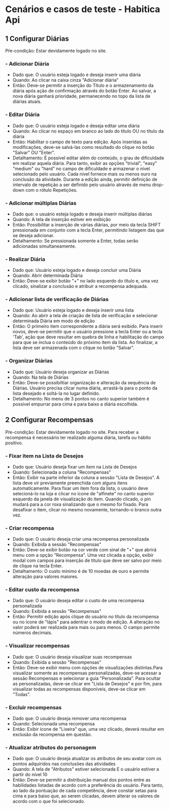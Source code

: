 # Cenários e casos de teste - Habitica Api

## 1 Configurar Diárias
Pŕe-condição: Estar devidamente logado no site. 


### - Adicionar Diária 
* Dado que: O usuário esteja logado e deseja inserir uma diária
* Quando: Ao clicar na caixa cinza "Adicionar diária"
* Então: Deve-se permitir a inserção do Título e o armazenamento da diária após ação de confirmação através do botão Enter. Ao salvar, a nova diária ganhará prioridade, permanecendo no topo da lista de diárias atuais. 


### - Editar Diária
* Dado que: O usuário esteja logado e deseja editar uma diária
* Quando: Ao clicar no espaço em branco ao lado do título OU no título da diária
* Então: Habilitar o campo de texto para edição. Após inseridas as modificações, deve-se salvá-las como resultado do clique no botão "Salvar" OU "Enter".
* Detalhamento: É possível editar além do conteúdo, o grau de dificuldade em realizar aquela diária. Para tanto, exibir as opções "trivial", "easy" "medium" ou "hard" no campo de dificuldade e armazenar o nível selecionado pelo usuário. Cada nível fornece mais ou menos ouro na conclusão da atividade. Durante a edição ainda, permitir definição de intervalo de repetição a ser definido pelo usuário através de menu drop-down com o rótulo Repetições.



### - Adicionar múltiplas Diárias
* Dado que: o usuário esteja logado e deseja inserir múltiplas diárias 
* Quando: A tela de inserção estiver em exibição 
* Então: Possibilitar a inserção de várias diárias, por meio da tecla SHIFT pressionada em conjunto com a tecla Enter, permitindo listagem das que se deseja adicionar.
* Detalhamento: Se pressionada somente a Enter, todas serão adicionadas simultaneamente. 



### - Realizar Diária
* Dado que: Usuário esteja logado e deseja concluir uma Diária
* Quando: Abrir determinada Diária
* Então: Deve-se exibir botão "+" no lado esquerdo do título e, uma vez clicado, sinalizar a conclusão e atribuir a recompensa adequada.



### - Adicionar lista de verificação de Diárias
* Dado que: Usuário esteja logado e deseja inserir uma lista
* Quando: Ao abrir a tela de criação de lista de verificação e selecionar determinada Diária em modo de edição
* Então: O primeiro item correspondente a diária será exibido. Para inserir novos, deve-se permitir que o usuário pressione a tecla Enter ou a tecla 'Tab', ação que deve resultar em quebra de linha e habilitação do campo para que se inclua o conteúdo do próximo item da lista. Ao finalizar, a lista deve ser armazenada com o clique no botão "Salvar".



### - Organizar Diárias
* Dado que: Usuário deseja organizar as Diárias
* Quando: Na tela de Diárias
* Então: Deve-se possibiltiar organização e alteração da sequência de Diárias. Usuário precisa clicar numa diária, arrastá-la para o ponto da lista desejado e soltá-la no lugar definido. 
* Detalhamento: No menu de 3 pontos no canto superior também é possivel empurrar para cima e para baixo a diária escolhida.



## 2 Configurar Recompensas
Pŕe-condição: Estar devidamente logado no site. Para receber a recompensa é necessário ter realizado alguma diária, tarefa ou hábito positivo.



### - Fixar item na Lista de Desejos  
* Dado que: Usuário deseja fixar um item na Lista de Desejos
* Quando: Selecionada a coluna "Recompensas"
* Então: Exibir na parte inferior da coluna a sessão "Lista de Desejos". A lista deve vir previamente preenchida com alguns itens automaticamente. Para fixar um item fora da lista, o usuário deve selecioná-lo na loja e clicar no ícone de "alfinete" no canto superior esquerdo da janela de visualização  do item. Quando clicado, o pin mudará para a cor roxa sinalizando que o mesmo foi fixado. Para desafixar o item, clicar no mesmo novamente, tornando-o branco outra vez.



### - Criar recompensa
* Dado que: O usuário deseja criar uma recompensa personalizada
* Quando: Exibida a sessão "Recompensas"
* Então: Deve-se exibir botão na cor verde com sinal de "+" que abrirá menu com a opção "Recompensa". Uma vez clicada a opção, exibir modal com campos para inserção de título que deve ser salvo por meio de clique na tecla Enter. 
* Detalhamento: O custo mínimo é de 10 moedas de ouro e permite alteração para valores maiores.



### - Editar custo da recompensa
* Dado que: O usuário deseja editar o custo de uma recompensa personalizada
* Quando: Exibida a sessão "Recompensas"
* Então: Permitir edição após clique do usuário no título da recompensa ou no ícone de "lápis" para adentrar o modo de edição. A alteração no valor  poderá ser realizada para mais ou para menos. O campo permite números decimais.



### - Visualizar recompensas 
* Dado que: O usuário deseja visualizar suas recompensas
* Quando: Exibida a sessão "Recompensas"
* Então: Deve-se exibir menu com opções de visualizações distintas.Para visualizar somente as recompensas personalizadas, deve-se acessar a sessão Recompensas e selecionar a guia "Personalizada". Para ocultar as personalizadas, deve-se clicar em "Lista de Desejos" e por fim, para visualizar todas as recompensas disponíveis, deve-se clicar em "Todas".



### - Excluir recompensas
* Dado que: O usuário deseja remover uma recompensa
* Quando: Selecionada uma recompensa
* Então: Exibir ícone de "Lixeira" que, uma vez clicado, deverá resultar em exclusão da recompensa em questão.



### - Atualizar atributos do personagem
* Dado que: O usuário deseja atualizar os atributos de seu avatar com os pontos adquiridos nas conclusões das atividades
* Quando: A tela de "Atributos" estiver selecionada E o usuário estiver a partir do nível 10
* Então: Deve-se permitir a distribuição manual dos pontos entre as habilidades listadas de acordo com a preferência do usuário. Para tanto, ao lado da pontuação de cada competência, deve constar setas para cima e para baixo que, ao serem clicadas, devem alterar os valores de acordo com o que foi selecionado.

